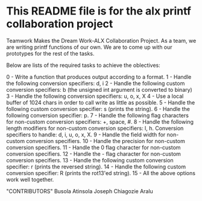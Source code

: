 # This README file is for the alx printf collaboration project

Teamwork Makes the Dream Work-ALX Collaboration Project. As a team, we are writing printf functions of our own. We are to come up with our prototypes for the rest of the tasks.

Below are lists of the required tasks to achieve the oblectives:

0 - Write a function that produces output according to a format.
1 - Handle the following conversion specifiers: d, i
2 - Handle the following custom conversion specifiers: b (the unsigned int argument is converted to binary)
3 - Handle the following conversion specifiers: u, o, x, X
4 - Use a local buffer of 1024 chars in order to call write as little as possible.
5 - Handle the following custom conversion specifier: s (prints the string).
6 - Handle the following conversion specifier: p.
7 - Handle the following flag characters for non-custom conversion specifiers: +, space, #.
8 - Handle the following length modifiers for non-custom conversion specifiers: l, h. Conversion specifiers to handle: d, i, u, o, x, X.
9 - Handle the field width for non-custom conversion specifiers.
10 - Handle the precision for non-custom conversion specifiers.
11 - Handle the 0 flag character for non-custom conversion specifiers.
12 - Handle the - flag character for non-custom conversion specifiers.
13 - Handle the following custom conversion specifier: r (prints the reversed string).
14 - Handle the following custom conversion specifier: R (prints the rot13'ed string).
15 - All the above options work well together.

"CONTRIBUTORS"
Busola Atinsola
Joseph Chiagozie Aralu
